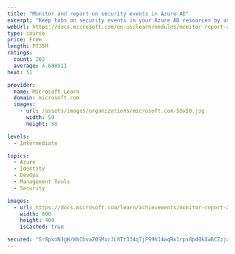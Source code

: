 ```yaml
---
title: "Monitor and report on security events in Azure AD"
excerpt: "Keep tabs on security events in your Azure AD resources by using built-in reporting and monitoring capabilities. Respond to events as they happen, and address security risks before they become a problem."
webUrl: https://docs.microsoft.com/en-us/learn/modules/monitor-report-aad-security-events/
type: course
price: Free
length: PT35M
ratings:
  count: 202
  average: 4.608911
heat: 51

provider:
  name: Microsoft Learn
  domain: microsoft.com
  images:
    - url: /assets/images/organizations/microsoft.com-50x50.jpg
      width: 50
      height: 50

levels:
  - Intermediate

topics:
  - Azure
  - Identity
  - DevOps
  - Management Tools
  - Security

images:
  - url: https://docs.microsoft.com/learn/achievements/monitor-report-aad-security-events-social.png
    width: 800
    height: 400
    isCached: true

secured: "Sr8pxoNJgH/WhCbvaZ0SMxcJL8Tt334q7jF99N14wqRx1rps8pdBkXwBCZzja6KM5JWOR+2ot6a9anM4fbkq60Yk3oF/E/CmBz7LZBDCyYNin5PrwMfFYWKFeDfN5zP3MKEDxbNTkBUv4cIR6AqKpErLXqmH87hF8ujvLSD+S6rVUXnwxWDLrTXazLxxweQTwGy4uUcyEono2Ss0mWH6vBXlLoSmsgsQZ6dOx3s2cu/LlSfceOA10PRilcdjfoGGFgHlkpl6AOf/i91JT5KJYWM9HBq7nvQAhrmn075Off6v2N96pfpnhtw8syo7SZUKyB5PcTn5roNoZLI7KnL1NCCj6c5jk/PY4Unwp5WGfbiCt8aYyqXxbpQMGDajZ2+TZHKY+ENPpfScO4ZLNNbTbLI48beSmCJTa+rYlH/aNUo=;i51gc1848l2j99FlF0NNFQ=="
---
```


